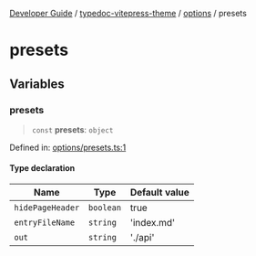 [Developer Guide](../../../../README.md) / [typedoc-vitepress-theme](../../../README.md) / [options](../../README.md) / presets

# presets

## Variables

### presets

> `const` **presets**: `object`

Defined in: [options/presets.ts:1](https://github.com/typedoc2md/typedoc-plugin-markdown/blob/main/packages/typedoc-vitepress-theme/src/options/presets.ts#L1)

#### Type declaration

| Name | Type | Default value |
| ------ | ------ | ------ |
| <a id="hidepageheader-2"></a> `hidePageHeader` | `boolean` | true |
| <a id="entryfilename-2"></a> `entryFileName` | `string` | 'index.md' |
| <a id="out-2"></a> `out` | `string` | './api' |
